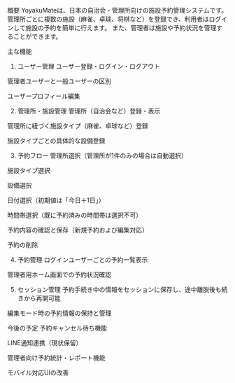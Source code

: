 概要
YoyakuMateは、日本の自治会・管理所向けの施設予約管理システムです。
管理所ごとに複数の施設（麻雀、卓球、将棋など）を登録でき、利用者はログインして施設の予約を簡単に行えます。
また、管理者は施設や予約状況を管理することができます。

主な機能
1. ユーザー管理
ユーザー登録・ログイン・ログアウト

管理者ユーザーと一般ユーザーの区別

ユーザープロフィール編集

2. 管理所・施設管理
管理所（自治会など）登録・表示

管理所に紐づく施設タイプ（麻雀、卓球など）登録

施設タイプごとの具体的な設備登録

3. 予約フロー
管理所選択（管理所が1件のみの場合は自動選択）

施設タイプ選択

設備選択

日付選択（初期値は「今日＋1日」）

時間帯選択（既に予約済みの時間帯は選択不可）

予約内容の確認と保存（新規予約および編集対応）

予約の削除

4. 予約管理
ログインユーザーごとの予約一覧表示

管理者用ホーム画面での予約状況確認

5. セッション管理
予約手続き中の情報をセッションに保存し、途中離脱後も続きから再開可能

編集モード時の予約情報の保持と管理

今後の予定
予約キャンセル待ち機能

LINE通知連携（現状保留）

管理者向け予約統計・レポート機能

モバイル対応UIの改善
